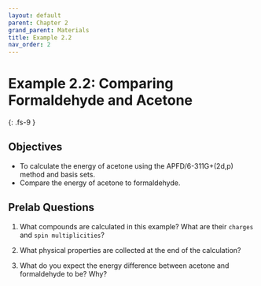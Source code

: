 ```yaml
---
layout: default
parent: Chapter 2
grand_parent: Materials
title: Example 2.2
nav_order: 2
---
```


# Example 2.2: Comparing Formaldehyde and Acetone
{: .fs-9 }

## Objectives
- To calculate the energy of acetone using the APFD/6-311G+(2d,p) method and basis sets.
- Compare the energy of acetone to formaldehyde.

## Prelab Questions

1. What compounds are calculated in this example? What are their `charges` and `spin multiplicities`?

2. What physical properties are collected at the end of the calculation?

3. What do you expect the energy difference between acetone and formaldehyde to be? Why?
